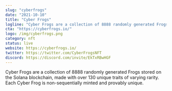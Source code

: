 ```yaml
---
slug: "cyberfrogs"
date: "2021-10-10"
title: "Cyber Frogs"
logline: "Cyber Frogs are a collection of 8888 randomly generated Frogs stored on the Solana blockchain, made with over 130 unique traits of varying rarity. Each Cyber Frog is non-sequentially minted and provably unique."
cta: "https://cyberfrogs.io/"
logo: /img/cyberfrogs.png
category: nft
status: live
website: https://cyberfrogs.io/
twitter: https://twitter.com/CyberFrogsNFT
discord: https://discord.com/invite/EkTxRBwHGF
---
```


Cyber Frogs are a collection of 8888 randomly generated Frogs stored on the Solana blockchain, made with over 130 unique traits of varying rarity. Each Cyber Frog is non-sequentially minted and provably unique.